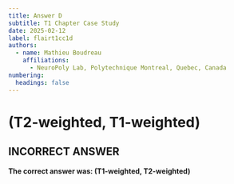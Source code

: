 ```yaml
---
title: Answer D
subtitle: T1 Chapter Case Study
date: 2025-02-12
label: flairt1cc1d
authors:
  - name: Mathieu Boudreau
    affiliations:
      - NeuroPoly Lab, Polytechnique Montreal, Quebec, Canada
numbering:
  headings: false
---
```



# (T2-weighted, T1-weighted)

## INCORRECT ANSWER

**The correct answer was: (T1-weighted, T2-weighted)**

```{embed} #zzzflairt1cc1answer
```

```{embed} #zzzflairt1cc2question
```